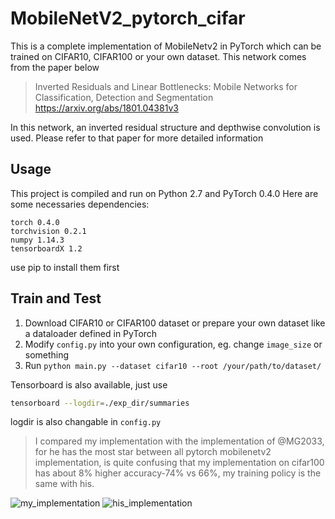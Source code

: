 # MobileNetV2_pytorch_cifar
This is a complete implementation of MobileNetv2 in PyTorch which can be trained on CIFAR10, CIFAR100 or your own dataset.
This network comes from the paper below
>Inverted Residuals and Linear Bottlenecks: Mobile Networks for Classification, Detection and Segmentation
https://arxiv.org/abs/1801.04381v3

In this network, an inverted residual structure and depthwise convolution is used. Please refer to that paper for more detailed information

## Usage
This project is compiled and run on Python 2.7 and PyTorch 0.4.0
Here are some necessaries dependencies:
```
torch 0.4.0
torchvision 0.2.1
numpy 1.14.3
tensorboardX 1.2
```
use pip to install them first

## Train and Test
1. Download CIFAR10 or CIFAR100 dataset or prepare your own dataset like a dataloader defined in PyTorch
2. Modify ```config.py``` into your own configuration, eg. change ```image_size``` or something
3. Run ``` python main.py --dataset cifar10 --root /your/path/to/dataset/ ```

Tensorboard is also available, just use 
```bash
tensorboard --logdir=./exp_dir/summaries
```
logdir is also changable in ```config.py```

>I compared my implementation with the implementation of @MG2033, for he has the most star between all pytorch mobilenetv2 implementation, is quite confusing that my implementation on cifar100 has about 8% higher accuracy-74% vs 66%, my training policy is the same with his.

![my_implementation](https://github.com/zym1119/MobileNetV2_pytorch_cifar/blob/master/img/mobilenetv2_test_cifar100_mine.png)
![his_implementation](https://github.com/zym1119/MobileNetV2_pytorch_cifar/blob/master/img/mobilenetv2_test_cifar100_other.png)
